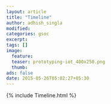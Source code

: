```yaml
---
layout: article
title: "Timeline"
author: adhish_singla
modified:
categories: gsoc
excerpt:
tags: []
image:
  feature:
  teaser: prototyping-iot_400x250.png
  thumb:
ads: false
date: 2015-05-26T05:02:27+05:30
---
```

{% include Timeline.html %}
